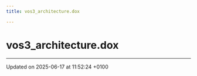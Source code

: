 ```yaml
---
title: vos3_architecture.dox

---
```


# vos3_architecture.dox








-------------------------------

Updated on 2025-06-17 at 11:52:24 +0100
